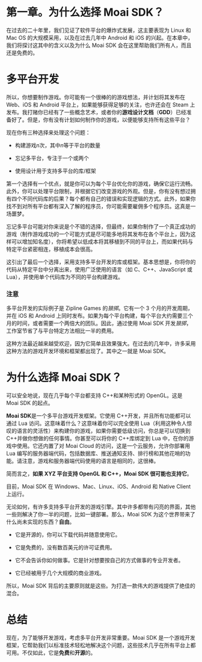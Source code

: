 # 第一章。为什么选择 Moai SDK？

在过去的二十年里，我们见证了软件平台的爆炸式发展，这主要表现为 Linux 和 Mac OS 的大规模采用，以及在过去几年中 Android 和 iOS 的兴起。在本章中，我们将探讨这其中的含义以及为什么 Moai SDK 会在这里帮助我们所有人，而且还是免费的。

# 多平台开发

所以，你想要制作游戏。你可能有一个很棒的的游戏想法，并计划将其发布在 Web、iOS 和 Android 平台上，如果能够获得足够的关注，也许还会在 Steam 上发布。我打赌你已经有了一些概念艺术，或者你的**游戏设计文档**（**GDD**）已经准备好了。但是，你有没有计划如何制作你的游戏，以便能够支持所有这些平台？

现在你有三种选择来处理这个问题：

+   构建游戏*n*次，其中*n*等于平台的数量

+   忘记多平台，专注于一个或两个

+   使用设计用于支持多平台的库/框架

第一个选择有一个优点，就是你可以为每个平台优化你的游戏，确保它运行流畅。此外，你可以处理平台限制，并根据它们改变游戏的外观。但是，你有没有想过拥有四个不同代码库的后果？每个都有自己的错误和实现逻辑的方式。此外，如果你找不到对所有平台都有深入了解的程序员，你可能需要雇佣多个程序员。这真是一场噩梦。

忘记多平台可能对你来说是个不错的选择，但最终，如果你制作了一个真正成功的游戏（制作游戏成功的一个可能方式是尽可能多地将其发布在各个平台上，因为这样可以增加知名度），你将希望以低成本将其移植到不同的平台上，而如果代码与特定平台紧密相连，移植成本会很高。

这引出了最后一个选择，采用支持多平台开发的库或框架。基本思想是，你将你的代码从特定平台中分离出来，使用广泛使用的语言（如 C、C++、JavaScript 或 Lua），并使用单个代码库为不同的平台构建游戏。

### 注意

多平台开发的实际例子是 Zipline Games 的*狼掷*。它有一个 3 个月的开发周期，并在 iOS 和 Android 上同时发布。如果为每个平台构建，每个平台大约需要三个月的时间，或者需要一个两倍大的团队。因此，通过使用 Moai SDK 开发*狼掷*，工作室节省了与平台特定方法相比一半的费用。

这种方法最近越来越受欢迎，因为它简单且效果强大。在过去的几年中，许多采用这种方法的游戏开发环境和框架都出现了。其中之一就是 Moai SDK。

# 为什么选择 Moai SDK？

可以安全地说，现在几乎每个平台都支持 C++和某种形式的 OpenGL。这是 Moai SDK 的起点。

**Moai SDK**是一个多平台游戏开发框架。它使用 C++开发，并且所有功能都可以通过 Lua 访问。这意味着什么？这意味着你可以完全使用 Lua（利用这种令人惊叹的语言的灵活性）来构建你的游戏，如果你需要低级访问，你总是可以切换到 C++并做你想做的任何事情。你甚至可以将你的 C++库绑定到 Lua 中，在你的游戏中使用。它还内置了对 Moai Cloud 的访问，这是一个云服务，允许你部署用 Lua 编写的服务器端代码，包括数据库、推送通知支持、排行榜和其他花哨的功能。请注意，游戏和服务器端代码使用的语言是相同的，这很棒。

简而言之，**如果 XYZ 平台支持 OpenGL 和 C++，Moai SDK 很可能也支持它**。

目前，Moai SDK 在 Windows、Mac、Linux、iOS、Android 和 Native Client 上运行。

无论如何，有许多支持多平台开发的游戏引擎。其中许多都带有闪亮的界面，其他一些则解决了你一半的问题，比如一键部署。那么，Moai SDK 为这个世界带来了什么尚未实现的东西？**自由**。

+   它是开源的，你可以下载代码并随意使用它。

+   它是免费的，没有数百美元的许可证费用。

+   它不会告诉你如何做事。它是针对想要按自己的方式做事的专业开发者。

+   它已经被用于几个大规模的商业游戏。

所以，Moai SDK 背后的主要原则就是这些。为打造一款伟大的游戏提供了绝佳的混合。

# 总结

现在，为了能够开发游戏，考虑多平台开发非常重要。Moai SDK 是一个游戏开发框架，它帮助我们以标准技术轻松地解决这个问题，这些技术几乎在所有平台上都可用。不仅如此，它是**免费**和**开源**的。
